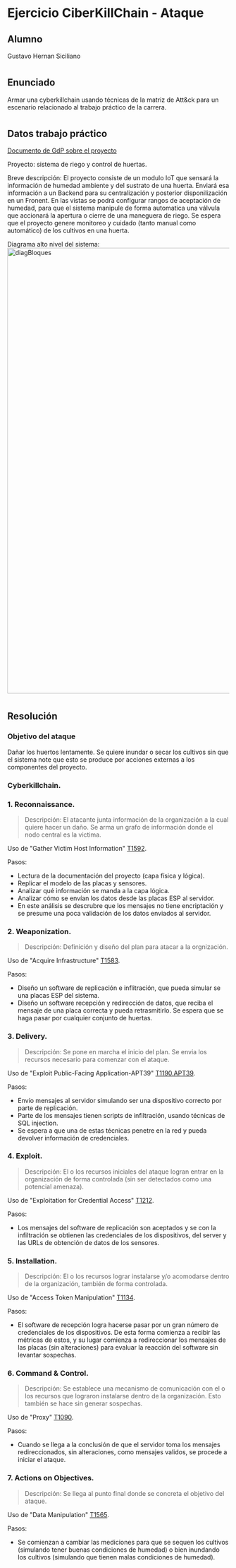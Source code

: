 # Ejercicio CiberKillChain - Ataque

## Alumno

Gustavo Hernan Siciliano
#
## Enunciado

Armar una cyberkillchain usando técnicas de la matriz de Att&ck para un escenario relacionado al trabajo práctico de la carrera.
#
## Datos trabajo práctico

[Documento de GdP sobre el proyecto](https://github.com/gussiciliano/Plantilla-planificacion/blob/master/charter.pdf)

Proyecto: sistema de riego y control de huertas.

Breve descripción:
El proyecto consiste de un modulo IoT que sensará la información de humedad ambiente y del sustrato de una huerta. Enviará esa información a un Backend para su centralización y posterior disponilización en un Fronent. En las vistas se podrá configurar rangos de aceptación de humedad, para que el sistema manipule de forma automatica una válvula que accionará la apertura o cierre de una maneguera de riego. Se espera que el proyecto genere monitoreo y cuidado (tanto manual como automático) de los cultivos en una huerta.

Diagrama alto nivel del sistema:
<img width="1009" alt="diagBloques" src="https://github.com/gussiciliano/ceiot_base/assets/19696200/54820961-9655-4f05-96ea-aa4f9ba0d2f6">

#
## Resolución

### Objetivo del ataque

Dañar los huertos lentamente. Se quiere inundar o secar los cultivos sin que el sistema note que esto se produce por acciones externas a los componentes del proyecto.
  
### Cyberkillchain.

### 1. Reconnaissance.
> Descripción: El atacante junta información de la organización a la cual quiere hacer un daño. Se arma un grafo de información donde el nodo central es la victima.

Uso de "Gather Victim Host Information" [T1592](https://attack.mitre.org/techniques/T1592).

Pasos:
  - Lectura de la documentación del proyecto (capa física y lógica).
  - Replicar el modelo de las placas y sensores.
  - Analizar qué información se manda a la capa lógica.
  - Analizar cómo se envían los datos desde las placas ESP al servidor.
  - En este análisis se descrubre que los mensajes no tiene encriptación y se presume una poca validación de los datos enviados al servidor.

### 2. Weaponization.
> Descripción: Definición y diseño del plan para atacar a la orgnización.

Uso de "Acquire Infrastructure" [T1583](https://attack.mitre.org/techniques/T1583/).

Pasos:
  - Diseño un software de replicación e inflitración, que pueda simular se una placas ESP del sistema.
  - Diseño un software recepción y redirección de datos, que reciba el mensaje de una placa correcta y pueda retrasmitirlo. Se espera que se haga pasar por cualquier conjunto de huertas.
  
### 3. Delivery.
> Descripción: Se pone en marcha el inicio del plan. Se envia los recursos necesario para comenzar con el ataque.

Uso de "Exploit Public-Facing Application-APT39" [T1190.APT39](https://attack.mitre.org/groups/G0087/).

Pasos:
  - Envío mensajes al servidor simulando ser una dispositivo correcto por parte de replicación.
  - Parte de los mensajes tienen scripts de infiltración, usando técnicas de SQL injection.
  - Se espera a que una de estas técnicas penetre en la red y pueda devolver información de credenciales.
  
### 4. Exploit.
> Descripción: El o los recursos iniciales del ataque logran entrar en la organización de forma controlada (sin ser detectados como una potencial amenaza).

Uso de "Exploitation for Credential Access" [T1212](https://attack.mitre.org/techniques/T1212/).

Pasos:
  - Los mensajes del software de replicación son aceptados y se con la infiltración se obtienen las credenciales de los dispositivos, del server y las URLs de obtención de datos de los sensores.
  
### 5. Installation.
> Descripción: El o los recursos lograr instalarse y/o acomodarse dentro de la organización, también de forma controlada.

Uso de "Access Token Manipulation" [T1134](https://attack.mitre.org/techniques/T1134/).

Pasos:
  - El software de recepción logra hacerse pasar por un gran número de credenciales de los dispositivos. De esta forma comienza a recibir las métricas de estos, y su lugar comienza a redireccionar los mensajes de las placas (sin alteraciones) para evaluar la reacción del software sin levantar sospechas.

### 6. Command & Control.
> Descripción: Se establece una mecanismo de comunicación con el o los recursos que lograron instalarse dentro de la organización. Esto también se hace sin generar sospechas.

Uso de "Proxy" [T1090](https://attack.mitre.org/techniques/T1090/).

Pasos:
  - Cuando se llega a la conclusión de que el servidor toma los mensajes redireccionados, sin alteraciones, como mensajes validos, se procede a iniciar el ataque.
  
### 7. Actions on Objectives.
> Descripción: Se llega al punto final donde se concreta el objetivo del ataque.

Uso de "Data Manipulation" [T1565](https://attack.mitre.org/techniques/T1565/).

Pasos:
  - Se comienzan a cambiar las mediciones para que se sequen los cultivos (simulando tener buenas condiciones de humedad) o bien inundando los cultivos (simulando que tienen malas condiciones de humedad).
